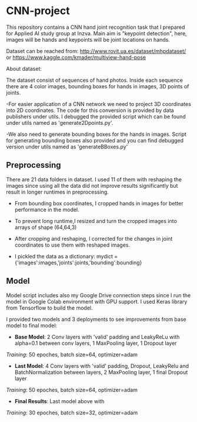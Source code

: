 # CNN-project
This repository contains a CNN hand joint recognition task that I prepared for Applied AI study group at Inzva.
Main aim is "keypoint detection", here, images will be hands and keypoints will be joint locations on hands.

Dataset can be reached from:
  http://www.rovit.ua.es/dataset/mhpdataset/
or 
  https://www.kaggle.com/kmader/multiview-hand-pose
  
About dataset:

The dataset consist of sequences of hand photos.
Inside each sequence there are 4 color images, bounding boxes for hands in images, 3D points of joints.

-For easier application of a CNN network we need to project 3D coordinates into 2D coordinates. The code for this conversion is provided by data publishers under utils.
I debugged the provided script which can be found under utils named as 'generate2Dpoints.py'.

-We also need to generate bounding boxes for the hands in images. Script for generating bounding boxes also provided and you can find debugged version
under utils named as 'generateBBoxes.py'

## Preprocessing
There are 21 data folders in dataset. I used 11 of them with reshaping the images since using all the data did not improve results significantly but result in longer runtimes in preprocessing.
  
  * From bounding box coordinates, I cropped hands in images for better performance in the model.
  
  * To prevent long runtime,I resized and turn the cropped images into arrays of shape (64,64,3)
  
  * After cropping and reshaping, I corrected for the changes in joint coordinates to use them with reshaped images.
  
  * I pickled the data as a dictionary: mydict = {'images':images,'joints':joints,'bounding':bounding}
  
  ## Model
 
 Model script includes also my Google Drive connection steps since I run the model in Google Colab environment with GPU support.
 I used Keras library from Tensorflow to build the model.
 
 I provided two models and 3 deployments to see improvements from base model to final model:

 * **Base Model**: 2 Conv layers with 'valid' padding and LeakyReLu with alpha=0.1 between conv layers, 1 MaxPooling layer, 1 Dropout layer
                   
 _Training_: 50 epoches, batch size=64, optimizer=adam
 
 * **Last Model**: 4 Conv layers with 'valid' padding, Dropout, LeakyRelu and BatchNormalization between layers, 2 MaxPooling layer, 1 final Dropout layer
 
 _Training_: 50 epoches, batch size=64, optimizer=adam
                   
 * **Final Results**: Last model above with 
 
 _Training_: 30 epoches, batch size=32, optimizer=adam
 

